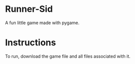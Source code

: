 # Runner-Sid
A fun little game made with pygame.

# Instructions
To run, download the game file and all files associated with it.
